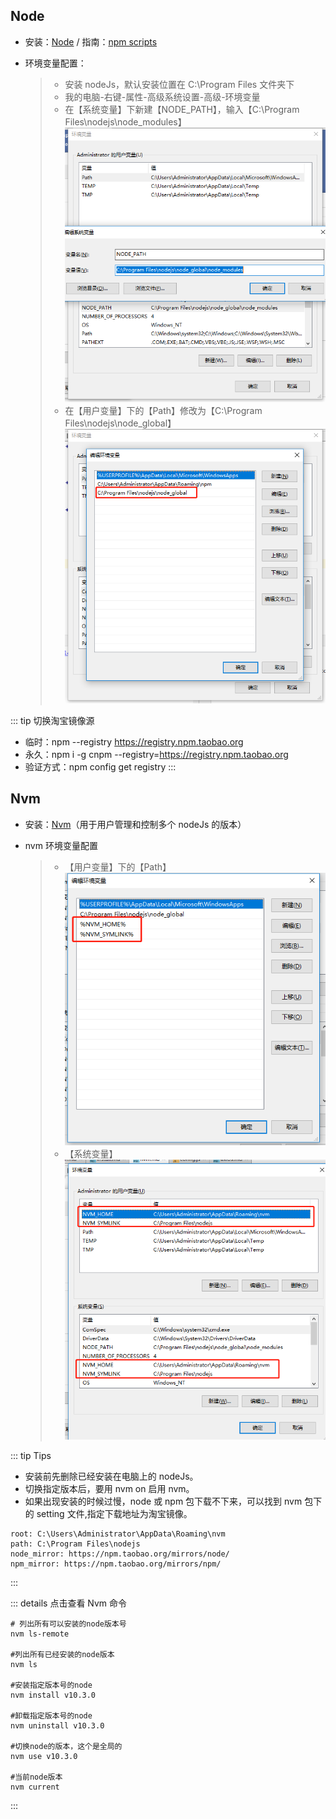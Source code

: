 ## Node

- 安装：[Node](http://nodejs.cn/download/ 'Node 官网')
  / 指南：[npm scripts](http://www.ruanyifeng.com/blog/2016/10/npm_scripts.html)
- 环境变量配置：

  > - 安装 nodeJs，默认安装位置在 C:\Program Files 文件夹下
  > - 我的电脑-右键-属性-高级系统设置-高级-环境变量
  > - 在【系统变量】下新建【NODE_PATH】，输入【C:\Program Files\nodejs\node_modules】
  >   ![alt text](./images/node_01.png '系统变量配置')
  > - 在【用户变量】下的【Path】修改为【C:\Program Files\nodejs\node_global】
  >   ![alt text](./images/node_02.png '用户变量配置')

::: tip 切换淘宝镜像源

- 临时：npm --registry https://registry.npm.taobao.org
- 永久：npm i -g cnpm --registry=https://registry.npm.taobao.org
- 验证方式：npm config get registry
  :::

## Nvm

- 安装：[Nvm](https://github.com/coreybutler/nvm-windows/releases)（用于用户管理和控制多个 nodeJs 的版本）

- nvm 环境变量配置
  > - 【用户变量】下的【Path】
  >   ![alt text](./images/nvm_02.png '用户变量配置')
  > - 【系统变量】
  >   ![alt text](./images/nvm_01.png '系统变量配置')

::: tip Tips

- 安装前先删除已经安装在电脑上的 nodeJs。
- 切换指定版本后，要用 nvm on 启用 nvm。
- 如果出现安装的时候过慢，node 或 npm 包下载不下来，可以找到 nvm 包下的 setting 文件,指定下载地址为淘宝镜像。

```
root: C:\Users\Administrator\AppData\Roaming\nvm
path: C:\Program Files\nodejs
node_mirror: https://npm.taobao.org/mirrors/node/
npm_mirror: https://npm.taobao.org/mirrors/npm/
```

:::

::: details 点击查看 Nvm 命令

```
# 列出所有可以安装的node版本号
nvm ls-remote

#列出所有已经安装的node版本
nvm ls

#安装指定版本号的node
nvm install v10.3.0

#卸载指定版本号的node
nvm uninstall v10.3.0

#切换node的版本，这个是全局的
nvm use v10.3.0

#当前node版本
nvm current
```

:::

